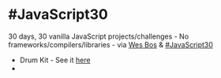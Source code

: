 # #JavaScript30
30 days, 30 vanilla JavaScript projects/challenges - No frameworks/compilers/libraries - via <a href="https://wesbos.com/">Wes Bos</a> &amp; <a href="https://javascript30.com/">#JavaScript30</a>

* Drum Kit - See it <a href="https://brentonotis.github.io/JS30/DrumKit/">here</a>
* 
